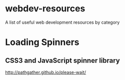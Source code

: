 # webdev-resources
A list of useful web development resources by category

# Loading Spinners

## CSS3 and JavaScript spinner library
http://pathgather.github.io/please-wait/
